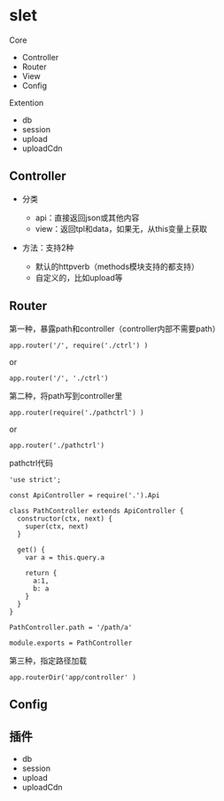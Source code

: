 # slet

Core

- Controller
- Router
- View
- Config

Extention

- db
- session
- upload
- uploadCdn


## Controller

- 分类
    - api：直接返回json或其他内容
    - view：返回tpl和data，如果无，从this变量上获取

- 方法：支持2种
    - 默认的httpverb（methods模块支持的都支持）
    - 自定义的，比如upload等

## Router

第一种，暴露path和controller（controller内部不需要path）

```
app.router('/', require('./ctrl') )  
```

or

```
app.router('/', './ctrl')  
```

第二种，将path写到controller里

```
app.router(require('./pathctrl') )  
```

or

```
app.router('./pathctrl')  
```

pathctrl代码

```
'use strict';

const ApiController = require('.').Api

class PathController extends ApiController {
  constructor(ctx, next) {
    super(ctx, next)
  }
  
  get() { 
    var a = this.query.a
    
    return {
      a:1,
      b: a
    }
  } 
}

PathController.path = '/path/a'

module.exports = PathController
```

第三种，指定路径加载

```
app.routerDir('app/controller' )  
```

## Config


## 插件

- db
- session
- upload
- uploadCdn

